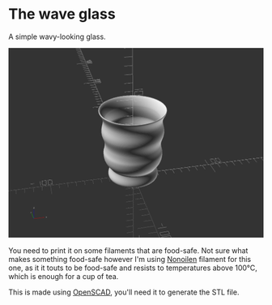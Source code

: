 # The wave glass

A simple wavy-looking glass.

![preview](./doc/waveglass.png)

You need to print it on some filaments that are food-safe. Not sure what makes
something food-safe however I'm using
[Nonoilen](https://fillamentum.com/collections/nonoilen-filament/) filament for
this one, as it it touts to be food-safe and resists to temperatures above
100°C, which is enough for a cup of tea.

This is made using [OpenSCAD](https://openscad.org/), you'll need it to generate
the STL file.
